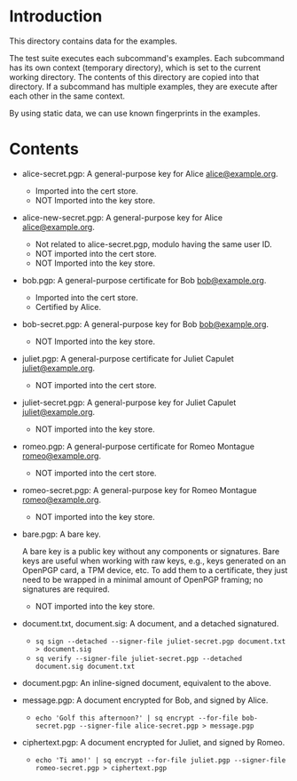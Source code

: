 # Introduction

This directory contains data for the examples.

The test suite executes each subcommand's examples.  Each subcommand
has its own context (temporary directory), which is set to the current
working directory.  The contents of this directory are copied into
that directory.  If a subcommand has multiple examples, they are
execute after each other in the same context.

By using static data, we can use known fingerprints in the examples.

# Contents

- alice-secret.pgp: A general-purpose key for Alice
  <alice@example.org>.

    - Imported into the cert store.
    - NOT Imported into the key store.

- alice-new-secret.pgp: A general-purpose key for Alice
  <alice@example.org>.

    - Not related to alice-secret.pgp, modulo having the same user ID.
    - NOT imported into the cert store.
    - NOT Imported into the key store.

- bob.pgp: A general-purpose certificate for Bob
  <bob@example.org>.

    - Imported into the cert store.
    - Certified by Alice.

- bob-secret.pgp: A general-purpose key for Bob
  <bob@example.org>.

    - NOT Imported into the key store.

- juliet.pgp: A general-purpose certificate for Juliet Capulet
  <juliet@example.org>.

    - NOT imported into the cert store.

- juliet-secret.pgp: A general-purpose key for Juliet Capulet
  <juliet@example.org>.

    - NOT imported into the key store.

- romeo.pgp: A general-purpose certificate for Romeo Montague
  <romeo@example.org>.

    - NOT imported into the cert store.

- romeo-secret.pgp: A general-purpose key for Romeo Montague
  <romeo@example.org>.

    - NOT imported into the key store.

- bare.pgp: A bare key.

  A bare key is a public key without any components or signatures.
  Bare keys are useful when working with raw keys, e.g., keys
  generated on an OpenPGP card, a TPM device, etc.  To add them to a
  certificate, they just need to be wrapped in a minimal amount of
  OpenPGP framing; no signatures are required.

    - NOT imported into the key store.

- document.txt, document.sig: A document, and a detached signatured.

    - `sq sign --detached --signer-file juliet-secret.pgp document.txt > document.sig`
    - `sq verify --signer-file juliet-secret.pgp --detached document.sig document.txt`

- document.pgp: An inline-signed document, equivalent to the above.

- message.pgp: A document encrypted for Bob, and signed by Alice.

    - `echo 'Golf this afternoon?' | sq encrypt --for-file bob-secret.pgp --signer-file alice-secret.pgp > message.pgp`

- ciphertext.pgp: A document encrypted for Juliet, and signed by Romeo.

    - `echo 'Ti amo!' | sq encrypt --for-file juliet.pgp --signer-file romeo-secret.pgp > ciphertext.pgp`
